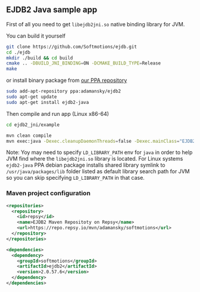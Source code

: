 ## EJDB2 Java sample app

First of all you need to get `libejdb2jni.so` native binding library for JVM.

You can build it yourself

```sh
git clone https://github.com/Softmotions/ejdb.git
cd ./ejdb
mkdir ./build && cd build
cmake .. -DBUILD_JNI_BINDING=ON -DCMAKE_BUILD_TYPE=Release
make
```

or install binary package from [our PPA repository](https://launchpad.net/~adamansky/+archive/ubuntu/ejdb2)

```sh
sudo add-apt-repository ppa:adamansky/ejdb2
sudo apt-get update
sudo apt-get install ejdb2-java
```

Then compile and run app (Linux x86-64)

```sh
cd ejdb2_jni/example

mvn clean compile
mvn exec:java -Dexec.cleanupDaemonThreads=false -Dexec.mainClass="EJDB2Example"
```

Note: Yoy may need to specify `LD_LIBRARY_PATH` env for `java` in order to help JVM find where
the `libejdb2jni.so` library is located. For Linux systems `ejdb2-java` PPA debian package installs
shared library symlink to `/usr/java/packages/lib` folder listed as default library search
path for JVM so you can skip specifying `LD_LIBRARY_PATH` in that case.

### Maven project configuration

```xml
<repositories>
  <repository>
    <id>repsy</id>
    <name>EJDB2 Maven Repositoty on Repsy</name>
    <url>https://repo.repsy.io/mvn/adamansky/softmotions</url>
  </repository>
</repositories>

<dependencies>
  <dependency>
    <groupId>softmotions</groupId>
    <artifactId>ejdb2</artifactId>
    <version>2.0.57.6</version>
  </dependency>
</dependencies>
```